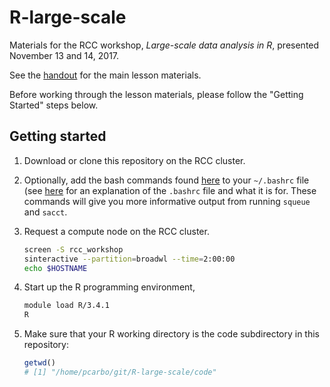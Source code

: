 # R-large-scale

Materials for the RCC workshop, *Large-scale data analysis in R*,
presented November 13 and 14, 2017.

See the [handout](handout.md) for the main lesson materials.

Before working through the lesson materials, please follow the
"Getting Started" steps below.

## Getting started

1. Download or clone this repository on the RCC cluster.

2. Optionally, add the bash commands found [here](add_to_bashrc) to
   your `~/.bashrc` file (see
   [here](https://unix.stackexchange.com/questions/129143/what-is-the-purpose-of-bashrc-and-how-does-it-work)
   for an explanation of the `.bashrc` file and what it is for. These
   commands will give you more informative output from running
   `squeue` and `sacct`.

3. Request a compute node on the RCC cluster.

   ```bash
   screen -S rcc_workshop
   sinteractive --partition=broadwl --time=2:00:00
   echo $HOSTNAME
   ```

4. Start up the R programming environment, 

   ```bash
   module load R/3.4.1
   R
   ```

5. Make sure that your R working directory is the code
   subdirectory in this repository:

   ```R
   getwd()
   # [1] "/home/pcarbo/git/R-large-scale/code"
   ```
